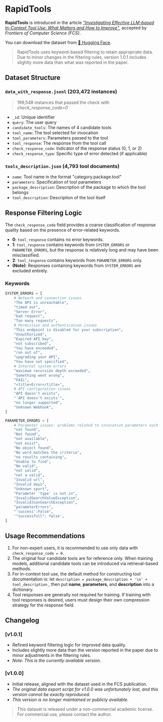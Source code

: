 # RapidTools

**RapidTools** is introduced in the article [_"Investigating Effective LLM-based In-Context Tool Use: What Matters and How to Improve"_](https://journal.hep.com.cn/fcs/EN/10.1007/s11704-025-41365-6), accepted by *Frontiers of Computer Science (FCS)*.

You can download the dataset from [🤗 Hugging Face](https://huggingface.co/datasets/WillQvQ/RapidTools/tree/main).  
> RapidTools uses keyword-based filtering to retain appropriate data. Due to minor changes in the filtering rules, version 1.0.1 includes slightly more data than what was reported in the paper.

## Dataset Structure

### `data_with_response.jsonl` (203,472 instances)

> 199,548 instances that passed the check with *check_response_code=0*

- `_id`: Unique identifier  
- `query`: The user query  
- `candidate_tools`: The names of 4 candidate tools  
- `tool_name`: The tool selected for invocation  
- `tool_parameters`: Parameters passed to the tool  
- `tool_response`: The response from the tool call  
- `check_response_code`: Indicator of the response status (0, 1, or 2)  
- `check_response_type`: Specific type of error detected (if applicable)

### `tools_description.json` (4,793 tool documents)

- `name`: Tool name in the format "category.package.tool"  
- `parameters`: Specification of tool parameters  
- `package_description`: Description of the package to which the tool belongs  
- `tool_description`: Description of the tool itself  

## Response Filtering Logic

The `check_response_code` field provides a coarse classification of response quality based on the presence of error-related keywords.

- **0**: `tool_response` contains no error keywords.  
- **1**: `tool_response` contains keywords from `SYSTEM_ERRORS` or `PARAMETER_ERRORS`, but the response is relatively long and may have been misclassified.  
- **2**: `tool_response` contains keywords from `PARAMETER_ERRORS` only.  
- **(Note)**: Responses containing keywords from `SYSTEM_ERRORS` are excluded entirely.

### Keywords

```python
SYSTEM_ERRORS = [
    # Network and connection issues
    "The API is unreachable", 
    "timed out",
    "Server Error",
    "bad request",
    "Too many requests",
    # Permission and authentication issues
    "This endpoint is disabled for your subscription",
    "Unauthorized",
    "Expired API key",
    "not subscribed",
    "You have exceeded",
    "run out of",
    "upgrading your API",
    "You have not specified",
    # Internal system errors
    "maximum recursion depth exceeded",
    "Something went wrong",
    "FAIL",
    "<title>Error</title>",
    # API configuration issues
    "API doesn't exists",
    "'API doesn't exists'",
    "no longer supported",
    "Unknown Webhook",
]

PARAMETER_ERRORS = [
    # Parameter issues: problems related to invocation parameters such as value, format, and logic
    "not found",
    "Not found", 
    "not available",
    "not exist",
    "No object found",
    "No word matches the criteria",
    "no results containing",
    "Unable to find",
    "No valid",
    "not valid",
    "not a valid",
    "Invalid url",
    "Invalid days",
    "Unknown sport",
    "Parameter 'type' is not in",
    "InvalidSearchValueException",
    "InvalidJsonSearchException",
    "parameterErrors",
    "'success':False",
    '"successfull": false',
]
```

## Usage Recommendations

1. For non-expert users, it is recommended to use only data with `check_response_code = 0`.
2. The original four candidate tools are for reference only. When training models, additional candidate tools can be introduced via retrieval-based methods.
3. For in-context tool use, the default method for constructing tool documentation is: let `description = package_description + '\n' + tool_description` , then put **name**, **parameters**, and **description** into a dictionary.
4. Tool responses are generally not required for training. If training with tool responses is desired, users must design their own compression strategy for the response field.

## Changelog

### [v1.0.1]
- Refined keyword filtering logic for improved data quality.
- Includes slightly more data than the version reported in the paper due to minor adjustments in the filtering rules.
- *Note: This is the currently available version.*

### [v1.0.0]
- Initial release, aligned with the dataset used in the FCS publication.
- *The original data export script for v1.0.0 was unfortunately lost, and this version cannot be exactly reproduced.*
- *This version is no longer maintained or publicly available.*

> This dataset is released under a non-commercial academic license. For commercial use, please contact the author.
